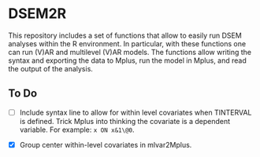 # DSEM2R

This repository includes a set of functions that allow to easily run DSEM analyses within the R environment. In particular, with these functions one can run (V)AR and multilevel (V)AR models. The functions allow writing the syntax and exporting the data to Mplus, run the model in Mplus, and read the output of the analysis.

## To Do

- [ ] Include syntax line to allow for within level covariates when TINTERVAL is defined. Trick Mplus into thinking the covariate is a dependent variable. For example: `x ON x&1\@0`.
- [x] Group center within-level covariates in mlvar2Mplus.

